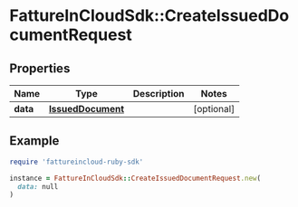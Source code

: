 # FattureInCloudSdk::CreateIssuedDocumentRequest

## Properties

| Name | Type | Description | Notes |
| ---- | ---- | ----------- | ----- |
| **data** | [**IssuedDocument**](IssuedDocument.md) |  | [optional] |

## Example

```ruby
require 'fattureincloud-ruby-sdk'

instance = FattureInCloudSdk::CreateIssuedDocumentRequest.new(
  data: null
)
```


